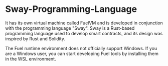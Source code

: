 # Sway-Programming-Language
It has its own virtual machine called FuelVM and is developed in conjunction with the programming language "Sway". Sway is a Rust-based programming language used to develop smart contracts, and its design was inspired by Rust and Solidity.


The Fuel runtime environment does not officially support Windows. If you are a Windows user, you can start developing Fuel tools by installing them in the WSL environment.
